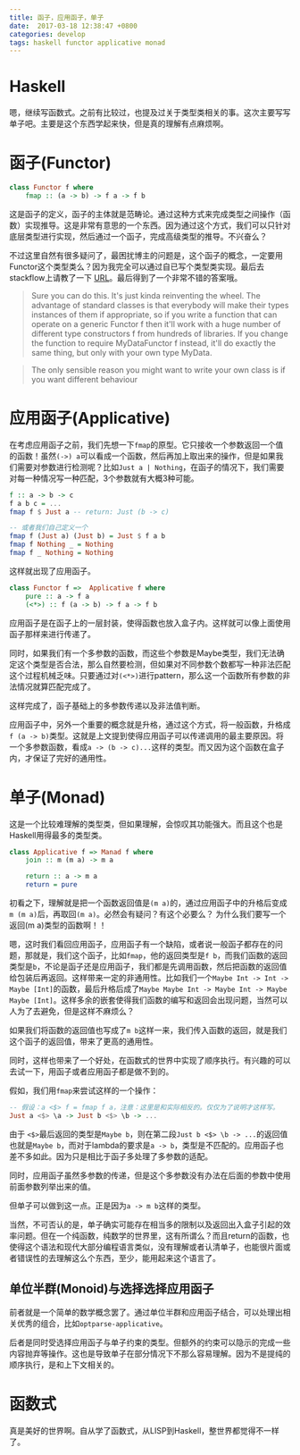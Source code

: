 ```yaml
---
title: 函子，应用函子，单子
date:  2017-03-18 12:38:47 +0800
categories: develop
tags: haskell functor applicative monad
---
```


# Haskell
嗯，继续写函数式。之前有比较过，也提及过关于类型类相关的事。这次主要写写单子吧。主要是这个东西学起来快，但是真的理解有点麻烦啊。

# 函子(Functor)
```haskell
class Functor f where
    fmap :: (a -> b) -> f a -> f b
```
这是函子的定义，函子的主体就是范畴论。通过这种方式来完成类型之间操作（函数）实现推导。这是非常有意思的一个东西。因为通过这个方式，我们可以只针对底层类型进行实现，然后通过一个函子，完成高级类型的推导。不兴奋么？

不过这里自然有很多疑问了，最困扰博主的问题是，这个函子的概念，一定要用Functor这个类型类么？因为我完全可以通过自已写个类型类实现。最后去stackflow上请教了一下 [URL](http://stackoverflow.com/questions/42747681/functor-and-type-classes?noredirect=1#comment72612247_42747681)。最后得到了一个非常不错的答案哦。

> Sure you can do this. It's just kinda reinventing the wheel. The advantage of standard classes is that everybody will make their types instances of them if appropriate, so if you write a function that can operate on a generic Functor f then it'll work with a huge number of different type constructors f from hundreds of libraries. If you change the function to require MyDataFunctor f instead, it'll do exactly the same thing, but only with your own type MyData.

> The only sensible reason you might want to write your own class is if you want different behaviour

# 应用函子(Applicative)
在考虑应用函子之前，我们先想一下`fmap`的原型。它只接收一个参数返回一个值的函数！虽然`(->) a`可以看成一个函数，然后再加上取出来的操作，但是如果我们需要对参数进行检测呢？比如`Just a | Nothing`，在函子的情况下，我们需要对每一种情况写一种匹配，3个参数就有大概3种可能。

```haskell
f :: a -> b -> c
f a b c = ...
fmap f $ Just a -- return: Just (b -> c)

-- 或者我们自己定义一个
fmap f (Just a) (Just b) = Just $ f a b
fmap f Nothing _ = Nothing
fmap f _ Nothing = Nothing
```

这样就出现了应用函子。

```haskell
class Functor f =>  Applicative f where
    pure :: a -> f a
    (<*>) :: f (a -> b) -> f a -> f b
```

应用函子是在函子上的一层封装，使得函数也放入盒子内。这样就可以像上面使用函子那样来进行传递了。

同时，如果我们有一个多参数的函数，而这些个参数是Maybe类型，我们无法确定这个类型是否合法，那么自然要检测，但如果对不同参数个数都写一种非法匹配这个过程机械乏味。只要通过对`(<*>)`进行pattern，那么这一个函数所有参数的非法情况就算匹配完成了。

这样完成了，函子基础上的多参数传递以及非法值判断。

应用函子中，另外一个重要的概念就是升格，通过这个方式，将一般函数，升格成`f (a -> b)`类型。这就是上文提到使得应用函子可以传递调用的最主要原因。将一个多参数函数，看成`a -> (b -> c)...`这样的类型。而又因为这个函数在盒子内，才保证了完好的通用性。

# 单子(Monad)
这是一个比较难理解的类型类，但如果理解，会惊叹其功能强大。而且这个也是Haskell用得最多的类型类。

```haskell
class Applicative f => Manad f where
    join :: m (m a) -> m a

    return :: a -> m a
    return = pure
```

初看之下，理解就是把一个函数返回值是`(m a)`的，通过应用函子中的升格后变成`m (m a)`后，再取回`(m a)`。必然会有疑问？有这个必要么？ 为什么我们要写一个返回(m a)类型的函数啊！！

嗯，这时我们看回应用函子，应用函子有一个缺陷，或者说一般函子都存在的问题，那就是，我们这个函子，比如`fmap`，他的返回类型是`f b`，而我们函数的返回类型是`b`，不论是函子还是应用函子，我们都是先调用函数，然后把函数的返回值给包装后再返回。这样带来一定的非通用性。比如我们一个`Maybe Int -> Int -> Maybe [Int]`的函数，最后升格后成了`Maybe Maybe Int -> Maybe Int -> Maybe Maybe [Int]`。这样多余的嵌套使得我们函数的编写和返回会出现问题，当然可以人为了去避免，但是这样不麻烦么？

如果我们将函数的返回值也写成了`m b`这样一来，我们传入函数的返回，就是我们这个函子的返回值，带来了更高的通用性。

同时，这样也带来了一个好处，在函数式的世界中实现了顺序执行。有兴趣的可以去试一下，用函子或者应用函子都是做不到的。

假如，我们用`fmap`来尝试这样的一个操作：

```haskell
-- 假设：a <$> f = fmap f a，注意：这里是和实际相反的。仅仅为了说明才这样写。
Just a <$> \a -> Just b <$> \b -> ...
```

由于 `<$>`最后返回的类型是`Maybe b`，则在第二段`Just b <$> \b -> ...`的返回值也就是`Maybe b`，而对于lambda的要求是`a -> b`，类型是不匹配的。应用函子也差不多如此。因为只是相比于函子多处理了多参数的适配。

同时，应用函子虽然多参数的传递，但是这个多参数没有办法在后面的参数中使用前面参数列举出来的值。

但单子可以做到这一点。正是因为`a -> m b`这样的类型。

当然，不可否认的是，单子确实可能存在相当多的限制以及返回出入盒子引起的效率问题。但在一个纯函数，纯数学的世界里，这有所谓么？而且return的函数，也使得这个语法和现代大部分编程语言类似，没有理解或者认清单子，也能很片面或者错误性的去理解这么个东西，至少，能用起来这个语言了。

## 单位半群(Monoid)与选择选择应用函子
前者就是一个简单的数学概念罢了。通过单位半群和应用函子结合，可以处理出相关优秀的组合，比如`optparse-applicative`。

后者是同时受选择应用函子与单子约束的类型。但额外的约束可以隐示的完成一些内容抛弃等操作。这也是导致单子在部分情况下不那么容易理解。因为不是提纯的顺序执行，是和上下文相关的。

# 函数式
真是美好的世界啊。自从学了函数式，从LISP到Haskell，整世界都觉得不一样了。


